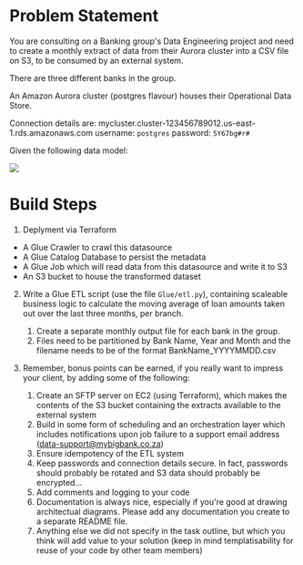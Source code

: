 
# Problem Statement

You are consulting on a Banking group's Data Engineering project and need to create a monthly extract of data from their Aurora cluster into a CSV file on S3, to be consumed by an external system.

There are three different banks in the group.

An Amazon Aurora cluster (postgres flavour) houses their Operational Data Store.

Connection details are:
mycluster.cluster-123456789012.us-east-1.rds.amazonaws.com
username: `postgres`
password: `5Y67bg#r#`

Given the following data model:

![](DataModel_ERD.png)

# Build Steps 

1. Deplyment via Terraform


* A Glue Crawler to crawl this datasource
* A Glue Catalog Database to persist the metadata
* A Glue Job which will read data from this datasource and write it to S3
* An S3 bucket to house the transformed dataset


2. Write a Glue ETL script (use the file `Glue/etl.py`), containing scaleable business logic to calculate the moving average of loan amounts taken out over the last three months, per branch.
   1. Create a separate monthly output file for each bank in the group.
   2. Files need to be partitioned by Bank Name, Year and Month and the filename needs to be of the format BankName_YYYYMMDD.csv
   
3. Remember, bonus points can be earned, if you really want to impress your client, by adding some of the following:
   1. Create an SFTP server on EC2 (using Terraform), which makes the contents of the S3 bucket containing the extracts available to the external system
   2. Build in some form of scheduling and an orchestration layer which includes notifications upon job failure to a support email address (data-support@mybigbank.co.za)
   3. Ensure idempotency of the ETL system
   4. Keep passwords and connection details secure. In fact, passwords should probably be rotated and S3 data should probably be encrypted...
   5. Add comments and logging to your code
   6. Documentation is always nice, especially if you're good at drawing architectual diagrams. Please add any documentation you create to a separate README file.
   7. Anything else we did not specify in the task outline, but which you think will add value to your solution (keep in mind templatisability for reuse of your code by other team members)